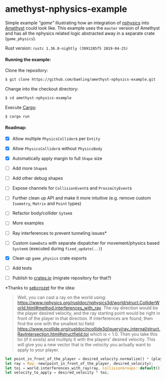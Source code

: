 # amethyst-nphysics-example

Simple example *"game"* illustrating how an integration of [nphysics](https://www.nphysics.org/)  into [Amethyst](https://amethyst.rs/) could look like. This example uses the `master` version of Amethyst and has all the nphysics related logic abstracted away in a separate crate (`game_physics`).

Rust version:
`rustc 1.36.0-nightly (3991285f5 2019-04-25)`

#### Running the example:

Clone the repository:
```bash
$ git clone https://github.com/bamling/amethyst-nphysics-example.git
```

Change into the checkout directory:
```bash
$ cd amethyst-nphysics-example
```

Execute [Cargo](https://doc.rust-lang.org/cargo/):
```bash
$ cargo run
```

#### Roadmap:

- [x] Allow multiple `PhysicsCollider`s per `Entity`
- [x] Allow `PhysicsCollider`s without `PhysicsBody`
- [x] Automatically apply margin to full `Shape` size
- [ ] Add more `Shape`s
- [ ] Add other debug shapes
- [ ] Expose channels for `CollisionEvent`s and `ProximityEvent`s 
- [ ] Further clean up API and make it more intuitive (e.g. remove custom `Isometry`, `Matrix` and `Point` types)
- [ ] Refactor body/collider `Sytem`s
- [ ] More examples
- [ ] Ray interferences to prevent tunneling issues*
- [ ] Custom `GameData` with separate dispatcher for movement/physics based `System`s (executed during `fixed_update(..)`)
- [x] Clean up `game_physics` crate exports
- [ ] Add tests
- [ ] Publish to [crates.io](https://crates.io) (migrate repository for that?)



\*Thanks to [sebcrozet](https://github.com/sebcrozet) for the idea:
> Well, you can cast a ray on the world using: https://www.nphysics.org/rustdoc/nphysics3d/world/struct.ColliderWorld.html#method.interferences_with_ray. The ray direction would be the player desired velocity, and the ray starting point would be right in front of the player in that direction. If interferences are found, then find the one with the smallest toi field: https://www.ncollide.org/rustdoc/ncollide3d/query/ray_internal/struct.RayIntersection.html#structfield.toi which is < 1.0. Then you take this toi (if it exists) and multiply it with the players' desired velocity. This will give you a new vector that is the velocity you actually want to apply to your player.

```rust
let point_in_front_of_the_player = desired_velocity.normalize() * (player_box_radius + 0.1) + player_center_position;
let ray = Ray::new(point_in_front_of_the_player, desired_velocity);
let toi = world.interferences_with_ray(ray, CollisionGroups::default()).fold(1.0, |a, inter| a.min(inter.1.toi));
let velocity_to_apply = desired_velocity * toi;
```